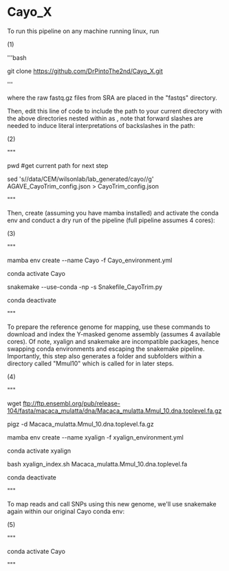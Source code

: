 # Cayo_X

To run this pipeline on any machine running linux, run 

(1)

'''bash

git clone https://github.com/DrPintoThe2nd/Cayo_X.git

'''

where the raw fastq.gz files from SRA are placed in the "fastqs" directory. 

Then, edit this line of code to include the path to your current directory with the above directories nested within as <path-to-working-directory>, note that forward slashes are needed to induce literal interpretations of backslashes in the path:

(2)
 
"""
 
pwd #get current path for next step
 
sed 's/\/data\/CEM\/wilsonlab\/lab_generated\/cayo/<path-to-working-directory>/g' AGAVE_CayoTrim_config.json > CayoTrim_config.json

"""

Then, create (assuming you have mamba installed) and activate the conda env and conduct a dry run of the pipeline (full pipeline assumes 4 cores):

(3)

"""

 mamba env create --name Cayo -f Cayo_environment.yml

 conda activate Cayo

 snakemake --use-conda -np -s Snakefile_CayoTrim.py

 conda deactivate 
 
 """

To prepare the reference genome for mapping, use these commands to download and index the Y-masked genome assembly (assumes 4 available cores). Of note, xyalign and snakemake are incompatible packages, hence swapping conda environments and escaping the snakemake pipeline. Importantly, this step also generates a folder and subfolders within a directory called "Mmul10" which is called for in later steps.
 
(4)
 
 """
 
 wget ftp://ftp.ensembl.org/pub/release-104/fasta/macaca_mulatta/dna/Macaca_mulatta.Mmul_10.dna.toplevel.fa.gz
 
 pigz -d Macaca_mulatta.Mmul_10.dna.toplevel.fa.gz

 mamba env create --name xyalign -f xyalign_environment.yml
 
 conda activate xyalign
 
 bash xyalign_index.sh Macaca_mulatta.Mmul_10.dna.toplevel.fa
 
 conda deactivate

"""
 
To map reads and call SNPs using this new genome, we'll use snakemake again within our original Cayo conda env:

(5)
 
"""
 
conda activate Cayo
 

 
"""
 
